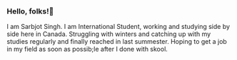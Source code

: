 ### Hello, folks!👋

I am Sarbjot Singh. I am International Student, working and studying side by side here in Canada. Struggling with winters and catching up with my studies regularly and finally reached in last summester.
Hoping to get a job in my field as soon as possib;le after I done with skool.

<!--
**Sarbjotsinghm/Sarbjotsinghm** is a ✨ _special_ ✨ repository because its `README.md` (this file) appears on your GitHub profile.


Here are some ideas to get you started:

- 🔭 I’m currently working on developing my skills and learning habits so I could become a good developer.
- 🌱 I’m currently learning databases, version controls and some advanced javascript.
- 👯 I’m looking to collaborate on my future projects in web app development.
- 🤔 I’m looking for help with someone who can teach me how to be descipline in studies and works.
- 💬 Ask me about my life, my experiences and anything related to my studies.

- 📫 How to reach me:
- [Twitter](https://twitter.com/sarb_mann8) 
- [LinkedIn](https://www.linkedin.com/in/sarbjot-singh-8050a7222/) 
- [Instagram](https://www.instagram.com/sarbmann8/) 

- 😄 Pronouns: ...
- ⚡ Fun fact: Most people pronounce my name wrong. So I just wanna say, call me SARB.
-->
